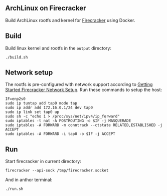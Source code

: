 ## ArchLinux on Firecracker

Build ArchLinux rootfs and kernel for [Firecracker](https://github.com/firecracker-microvm/firecracker) using Docker.

## Build

Build linux kernel and rootfs in the `output` directory:

```shell
./build.sh
```

## Network setup

The rootfs is pre-configured with network support according to [Getting Started Firecracker Network Setup](https://github.com/firecracker-microvm/firecracker/blob/master/docs/network-setup.md#on-the-host). Run these commands to setup the host:

```shell
IF=enp2s0
sudo ip tuntap add tap0 mode tap
sudo ip addr add 172.16.0.1/24 dev tap0
sudo ip link set tap0 up
sudo sh -c "echo 1 > /proc/sys/net/ipv4/ip_forward"
sudo iptables -t nat -A POSTROUTING -o $IF -j MASQUERADE
sudo iptables -A FORWARD -m conntrack --ctstate RELATED,ESTABLISHED -j ACCEPT
sudo iptables -A FORWARD -i tap0 -o $IF -j ACCEPT
```

## Run

Start firecracker in current directory:

```shell
firecracker --api-sock /tmp/firecracker.socket
```

And in anthor terminal:

```shell
./run.sh
```
